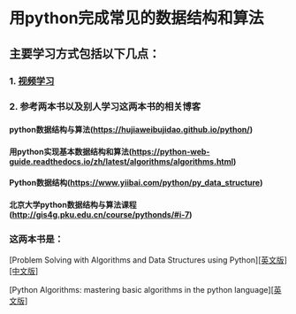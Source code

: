 # 用python完成常见的数据结构和算法
## 主要学习方式包括以下几点：

### 1. [视频学习](https://www.bilibili.com/video/av21540971?from=search&seid=7570693235743380114)
### 2. 参考两本书以及别人学习这两本书的相关博客

#### python数据结构与算法(https://hujiaweibujidao.github.io/python/)
#### 用python实现基本数据结构和算法(https://python-web-guide.readthedocs.io/zh/latest/algorithms/algorithms.html)
#### Python数据结构(https://www.yiibai.com/python/py_data_structure)
#### 北京大学python数据结构与算法课程(http://gis4g.pku.edu.cn/course/pythonds/#i-7)

### 这两本书是：

[Problem Solving with Algorithms and Data Structures using Python][[英文版]](http://interactivepython.org/runestone/static/pythonds/index.html)[[中文版]](https://facert.gitbooks.io/python-data-structure-cn/)

[Python Algorithms: mastering basic algorithms in the python language][[英文版]](http://index-of.es/Python/Python.Algorithms.pdf)
